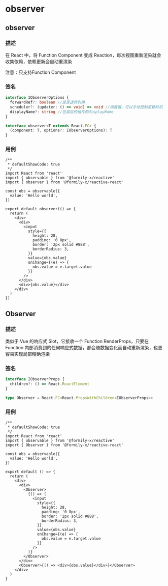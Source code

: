 # observer

## observer

### 描述

在 React 中，将 Function Component 变成 Reaction，每次视图重新渲染就会收集依赖，依赖更新会自动重渲染

<Alert>
注意：只支持Function Component
</Alert>

### 签名

```ts
interface IObserverOptions {
  forwardRef?: boolean //是否透传引用
  scheduler?: (updater: () => void) => void //调度器，可以手动控制更新时机
  displayName?: string //包装后的组件的displayName
}

interface observer<T extends React.FC> {
  (component: T, options?: IObserverOptions): T
}
```

### 用例

```tsx
/**
 * defaultShowCode: true
 */
import React from 'react'
import { observable } from '@formily-x/reactive'
import { observer } from '@formily-x/reactive-react'

const obs = observable({
  value: 'Hello world',
})

export default observer(() => {
  return (
    <div>
      <div>
        <input
          style={{
            height: 28,
            padding: '0 8px',
            border: '2px solid #888',
            borderRadius: 3,
          }}
          value={obs.value}
          onChange={(e) => {
            obs.value = e.target.value
          }}
        />
      </div>
      <div>{obs.value}</div>
    </div>
  )
})
```

## Observer

### 描述

类似于 Vue 的响应式 Slot，它接收一个 Function RenderProps，只要在 Function 内部消费到的任何响应式数据，都会随数据变化而自动重新渲染，也更容易实现局部精确渲染

### 签名

```ts
interface IObserverProps {
  children?: () => React.ReactElement
}

type Observer = React.FC<React.PropsWithChildren<IObserverProps>>
```

### 用例

```tsx
/**
 * defaultShowCode: true
 */
import React from 'react'
import { observable } from '@formily-x/reactive'
import { Observer } from '@formily-x/reactive-react'

const obs = observable({
  value: 'Hello world',
})

export default () => {
  return (
    <div>
      <div>
        <Observer>
          {() => (
            <input
              style={{
                height: 28,
                padding: '0 8px',
                border: '2px solid #888',
                borderRadius: 3,
              }}
              value={obs.value}
              onChange={(e) => {
                obs.value = e.target.value
              }}
            />
          )}
        </Observer>
      </div>
      <Observer>{() => <div>{obs.value}</div>}</Observer>
    </div>
  )
}
```
